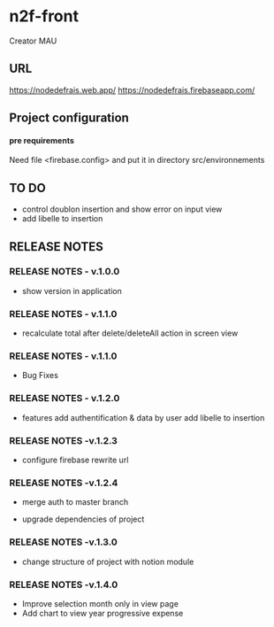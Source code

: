 # n2f-front

Creator MAU

## URL

https://nodedefrais.web.app/
https://nodedefrais.firebaseapp.com/

## Project configuration

#### pre requirements

Need file <firebase.config> and put it in directory src/environnements

## TO DO

- control doublon insertion and show error on input view
- add libelle to insertion

## RELEASE NOTES

### RELEASE NOTES - v.1.0.0

- show version in application

### RELEASE NOTES - v.1.1.0

- recalculate total after delete/deleteAll action in screen view

### RELEASE NOTES - v.1.1.0

- Bug Fixes

### RELEASE NOTES - v.1.2.0

- features
  add authentification & data by user
  add libelle to insertion

### RELEASE NOTES -v.1.2.3

- configure firebase rewrite url

### RELEASE NOTES -v.1.2.4

- merge auth to master branch

- upgrade dependencies of project

### RELEASE NOTES -v.1.3.0

- change structure of project with notion module

### RELEASE NOTES -v.1.4.0
- Improve selection month only in view page
- Add chart to view year progressive expense